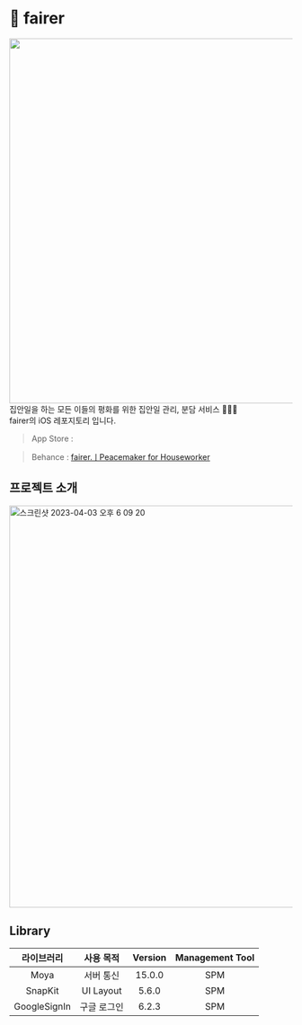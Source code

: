 # 🧹 fairer

<img src="https://user-images.githubusercontent.com/77181984/175760346-a164f36f-3c12-41ab-9a06-2f86885baf9a.png" width="650"/><br/>
집안일을 하는 모든 이들의 평화를 위한 집안일 관리, 분담 서비스 👨‍👧‍👧<br/>
fairer의 iOS 레포지토리 입니다.
> App Store :

> Behance : [fairer.ㅣPeacemaker for Houseworker](https://www.behance.net/gallery/147276499/fairerPeacemaker-for-Houseworker)

## 프로젝트 소개

<img width="716" alt="스크린샷 2023-04-03 오후 6 09 20" src="https://user-images.githubusercontent.com/83629193/229464802-ceca3abe-b852-4031-bb65-e083a01334a7.png">

## Library

라이브러리 | 사용 목적 | Version | Management Tool
:---------:|:----------:|:---------: |:---------:
 Moya | 서버 통신 | 15.0.0 | SPM
 SnapKit | UI Layout | 5.6.0 | SPM
 GoogleSignIn | 구글 로그인 | 6.2.3 | SPM
